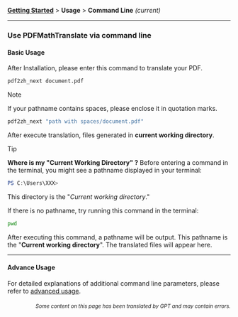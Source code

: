 [**Getting Started**](./getting-started.md) > **Usage** > **Command Line** _(current)_

---

### Use PDFMathTranslate via command line

#### Basic Usage

After Installation, please enter this command to translate your PDF.

```bash
pdf2zh_next document.pdf
```

> [!NOTE]
> 
> If your pathname contains spaces, please enclose it in quotation marks.
> 
> ```bash
> pdf2zh_next "path with spaces/document.pdf"
> ```

After execute translation, files generated in **current working directory**.

> [!TIP]
> **Where is my "Current Working Directory" ?**
> Before entering a command in the terminal, you might see a pathname displayed in your terminal:
> 
> ```powershell
> PS C:\Users\XXX>
> ```
> 
> This directory is the "*Current working directory*."
> 
> If there is no pathname, try running this command in the terminal:
> 
> ```bash
> pwd
> ```
> 
> After executing this command, a pathname will be output. This pathname is the "**Current working directory**". The translated files will appear here.

---

#### Advance Usage

For detailed explanations of additional command line parameters, please refer to [advanced usage](./../advanced/ADVANCED_usage.md).

<div align="right">
<h6><small>Some content on this page has been translated by GPT and may contain errors.</small></h6>